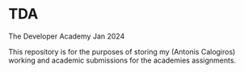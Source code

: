 # TDA
The Developer Academy Jan 2024

This repository is for the purposes of storing my (Antonis Calogiros) working and academic submissions for the academies assignments.
